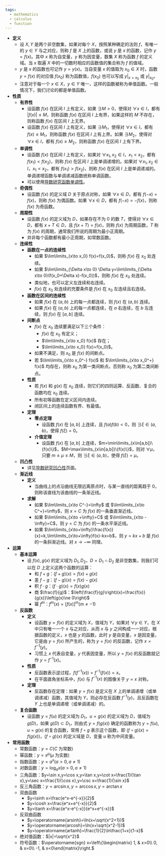 ```yaml
---
tags:
  - mathematics
  - calculus
  - function
---
```

- **定义**
    - 设 $X,Y$ 是两个非空数集，如果对每个 $X$，按照某种确定的法则 $f$，有唯一的 $y \in Y$ 与之对应，则称 $f$ 是 $X$ 上的函数，或说 $y$ 是 $x$ 的函数，记作 $y=f(x)$。其中 $x$ 称为自变量，$y$ 称为因变量，数集 $X$ 称为函数 $f$ 的定义域。当 $x$ 取遍 $X$ 中的一切数时相应的函数值的集合称为 $f$ 的值域。
    - $y$ 是 $x$ 的函数也可记作 $y=y(x)$。当自变量 $x$ 的值取为 $x_0 \in X$ 时，函数 $y=f(x)$ 的对应值 $f(x_0)$ 称为函数值，$f(x_0)$ 也可以写成 $y|_{x=x_0}$ 或 $y|_{x_0}$。
    - 注意对于每一个 $x \in X$，$y \in Y$ 唯一，这样的函数被称为单值函数。一般情况下，我们讨论的都是单值函数。
- **性质**
    - **有界性**
        - 设函数 $f(x)$ 在区间 $I$ 上有定义，如果 $\exists M>0$，使得对 $\forall x\in I$，都有 $|f(x)|\le M$，则称函数 $f(x)$ 在区间 $I$ 上有界，如果这样的 $M$ 不存在，则称函数 $f(x)$ 在区间 $I$ 上无界。
        - 设函数 $f(x)$ 在区间 $I$ 上有定义，如果 $\exists M_1$，使得对 $\forall x\in I$，都有 $f(x)\le M_1$，则称函数 $f(x)$ 在区间 $I$ 上有上界。如果 $\exists M_2$，使得对 $\forall x\in I$，都有 $f(x)\ge M_2$，则称函数 $f(x)$ 在区间 $I$ 上有下界。
    - **单调性**
        - 设函数 $f(x)$ 在区间 $I$ 上有定义，如果对 $\forall x_1,x_2 \in I$，$x_1< x_2$，都有 $f(x_1)<f(x_2)$，则称 $f(x)$ 在区间 $I$ 上是单调递增的。如果对 $\forall x_1,x_2 \in I$，$x_1< x_2$，都有 $f(x_1)>f(x_2)$，则称 $f(x)$ 在区间 $I$ 上是单调递减的。单调递增函数与单调递减函数统称单调函数。
        - 可以使用[导数研究函数单调性](/notes/docs/mathematics/calculus/derivative#erqbub)。
    - **奇偶性**
        - 设函数 $f(x)$ 的定义域 $D$ 关于原点对称，如果 $\forall x \in D$，都有 $f(-x)=f(x)$，则称 $f(x)$ 为偶函数。如果 $\forall x \in D$，都有 $f(-x)=-f(x)$，则称 $f(x)$ 为奇函数。
    - **周期性**
        - 设函数 $f(x)$ 的定义域为 $D$，如果存在不为 $0$ 的数 $T$，使得对 $\forall x\in D$，都有 $x+T\in D$，且 $f(x+T)=f(x)$，则称 $f(x)$ 为周期函数，$T$ 称为 $f(x)$ 的周期，通常我们所说的周期为最小正周期。
        - 并非每个函数都有最小正周期，如常数函数。
    - **连续性** <span id="vhnj4q"></span>
        - **函数在一点的连续性**
            - 如果 $\lim\limits_{x\to x_0} f(x)=f(x_0)$，则称 $f(x)$ 在 $x_0$ 处连续。
            - 如果 $\lim\limits_{\Delta x\to 0} \Delta y=\lim\limits_{\Delta x\to 0}(f(x_0+\Delta x)-f(x_0))$，则称 $f(x)$ 在 $x_0$ 处连续。
            - 类似地，也可以定义左连续和右连续。
            - $f(x)$ 在 $x_0$ 处连续的充要条件是 $f(x)$ 在 $x_0$ 左连续且右连续。
        - **函数在区间的连续性** <span id="oi6fm3"></span>
            - 如果 $f(x)$ 在 $(a,b)$ 上的每一点都连续，则 $f(x)$ 在 $(a,b)$ 连续。
            - 如果 $f(x)$ 在 $(a,b)$ 上的每一点都连续，在 $a$ 右连续，在 $b$ 左连续，则 $f(x)$ 在 $[a,b]$ 连续。
        - **间断点**
            - $f(x)$ 在 $x_0$ 连续要满足以下三个条件：
                - $f(x)$ 在 $x_0$ 有定义；
                - $\lim\limits_{x\to x_0} f(x)$ 存在；
                - $\lim\limits_{x\to x_0} f(x)=f(x_0)$。
            - 如果不满足，则 $x_0$ 是 $f(x)$ 的间断点。
            - 若 $\lim\limits_{x\to x_0^-} f(x)$ 和 $\lim\limits_{x\to x_0^+} f(x)$ 均存在，则称 $x_0$ 为第一类间断点。否则称 $x_0$ 为第二类间断点。
        - **性质**
            - 若 $f(x)$ 和 $g(x)$ 在 $x_0$ 连续，则它们的四则运算、反函数、复合的函数均在 $x_0$ 连续。
            - 所有初等函数在定义区间内连续。
            - 闭区间上的连续函数有界、有最值。
        - **定理**
            - **零点定理** <span id="fkxb1e"></span>
                - 设函数 $f(x)$ 在 $[a,b]$ 上连续，且 $f(a)f(b)<0$，则 $\exists\xi\in(a,b)$，使得 $f(\xi)=0$。
            - **介值定理**
                - 设函数 $f(x)$ 在 $[a,b]$ 上连续，$m=\min\limits_{x\in[a,b]}\{f(x)\}$，$M=\max\limits_{x\in[a,b]}\{f(x)\}$，则对 $\forall \mu$，只要 $m\le\mu\le M$，则 $\exists\xi\in(a,b)$，使得 $f(\xi)=\mu$。
    - **凹凸性**
        - 详见[导数研究凹凸性](/notes/docs/mathematics/calculus/derivative#tc59gd)页面。
    - **渐近线**
        - **定义**
            - 当曲线上的点沿曲线无限远离原点时，与某一直线的距离趋于 $0$，则称该直线为该曲线的一条渐近线。
        - **求解**
            - 如果 $\lim\limits_{x\to C^-}=\infty$ 或 $\lim\limits_{x\to C^+}=\infty$，则 $x=C$ 为 $f(x)$ 的一条垂直渐近线。
            - 如果 $\lim\limits_{x\to +\infty}=C$ 或 $\lim\limits_{x\to -\infty}=C$，则 $y=C$ 为 $f(x)$ 的一条水平渐近线。
            - 如果 $\lim\limits_{x\to+\infty}\frac{f(x)}{x}=k,\lim\limits_{x\to+\infty}f(x)-kx=b$，则 $y=kx+b$ 是 $f(x)$ 的一条斜渐近线。对 $x\to-\infty$ 同理。
- **运算**
    - **基本运算**
        - 设 $f(x),g(x)$ 的定义域为 $D_1,D_2$，$D=D_1\cap D_2$ 是非空数集，则我们可以在 $D$ 上定义这两个函数的运算：
            - 和 $f+g$：$(f+g)(x)=f(x)+g(x)$
            - 差 $f-g$：$(f-g)(x)=f(x)-g(x)$
            - 积 $f\cdot g$：$(f\cdot g)(x)=f(x)g(x)$
            - 商 $\frac{f}{g}$：$\left(\frac{f}{g}\right)(x)=\frac{f(x)}{g(x)}\left(g(x)\ne 0\right)$
            - 幂 $f^m$：$f^m(x)=[f(x)]^m \left(m\ne -1\right)$
    - **反函数**
        - **定义**
            - 设函数 $y=f(x)$ 的定义域为 $X$，值域为 $Y$，如果对 $\forall y\in Y$，在 $X$ 中只有唯一一个 $x$ 与之对应，从而 $x$ 与 $y$ 之间构成一一对应，根据函数的定义，$x$ 也是 $y$ 的函数，此时 $y$ 是自变量，$x$ 是因变量，它是由 $y=f(x)$ 所产生的，称为 $y=f(x)$ 的反函数，记作 $x=f^{-1}(y)$。
            - 习惯上 $x$ 代表自变量，$y$ 代表因变量，所以 $y=f(x)$ 的反函数就记作 $y=f^{-1}(x)$。
        - **性质**
            - 反函数表示逆过程，$f(f^{-1}(x))=f^{-1}(f(x))=x$。
            - 在平面直角坐标系中，$f(x)$ 与 $f^{-1}(x)$ 的图像关于 $y=x$ 对称。
        - **定理**
            - 反函数存在定理：如果 $y=f(x)$ 是定义在 $X$ 上的单调递增（或单调递减）函数，其值域为 $Y$，则必存在反函数 $f^{-1}(y)$，且反函数在 $Y$ 上也是单调递增（或单调递减）的。
    - **复合函数**
        - 设函数 $y=f(u)$ 的定义域为 $D_1$，$u=g(x)$ 的定义域为 $D$，值域为 $g(D)$，如果 $g(D)\subset D_1$，则由式 $y=f(g(x))$ 确定的函数称为 $y=f(u),u=g(x)$ 的复合函数，常用 $f\circ g$ 表示这个函数，即 $(f\circ g)(x)=f(g(x))$，$(f\circ g)(x)$ 的定义域是 $D$，变量 $u$ 称为中间变量。
- **常用函数**
    - 常数函数：$y=C(C$ 为常数$)$
    - 幂函数：$y=x^{\mu}(\mu$ 为实数$)$
    - 指数函数：$y=a^x(a>0,a\ne 1)$
    - 对数函数：$y=\log_a x(a>0,a\ne 1)$
    - 三角函数：$y=\sin x,y=\cos x,y=\tan x,y=\cot x=\frac{1}{\tan x},y=\sec x=\frac{1}{\cos x},y=\csc x=\frac{1}{\sin x}$
    - 反三角函数：$y=\arcsin x,y=\arccos x,y=\arctan x$
    - 双曲函数
        - $y=\sinh x=\frac{e^x-e^{-x}}{2}$
        - $y=\cosh x=\frac{e^x+e^{-x}}{2}$
        - $y=\tanh x=\frac{e^x-e^{-x}}{e^x+e^{-x}}$
    - 反双曲函数
        - $y=\operatorname{arsinh}=\ln(x+\sqrt{x^2+1})$
        - $y=\operatorname{arcosh}=\ln(x+\sqrt{x^2-1})$
        - $y=\operatorname{artanh}=\frac{1}{2}\ln\frac{1+x}{1-x}$
    - 绝对值函数：$|x|=\sqrt{x^2}$
    - 符号函数：$\operatorname{sgn} x=\left\{\begin{matrix} 1, & x>0\\ 0, & x=0\\ -1, & x<0\end{matrix}\right.$
